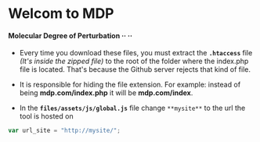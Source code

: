# Welcom to MDP 
#### Molecular Degree of Perturbation ·· ··



- Every time you download these files, you must extract the **`.htaccess`** file _(It's inside the zipped file)_ to the root of the folder where the index.php file is located. That's because the Github server rejects that kind of file.

- It is responsible for hiding the file extension. For example: instead of being **mdp.com/index.php** it will be **mdp.com/index**.

- In the **`files/assets/js/global.js`** file change ``**mysite**`` to the url the tool is hosted on

```js
var url_site = "http://mysite/";
```
